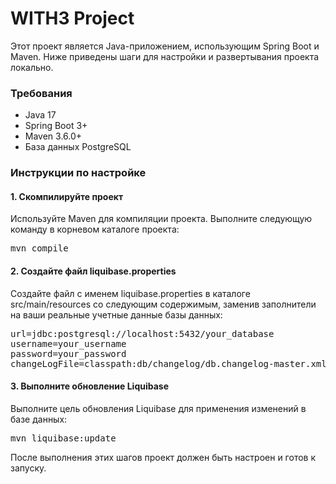 # WITH3 Project
Этот проект является Java-приложением, использующим Spring Boot и Maven. Ниже приведены шаги для настройки и развертывания проекта локально.  

### Требования
- Java 17
- Spring Boot 3+
- Maven 3.6.0+
- База данных PostgreSQL

### Инструкции по настройке
#### 1. Скомпилируйте проект  
Используйте Maven для компиляции проекта. Выполните следующую команду в корневом каталоге проекта:
<pre>mvn compile </pre>

#### 2. Создайте файл liquibase.properties  
Создайте файл с именем liquibase.properties в каталоге src/main/resources со следующим содержимым, заменив заполнители на ваши реальные учетные данные базы данных:
<pre>url=jdbc:postgresql://localhost:5432/your_database
username=your_username
password=your_password
changeLogFile=classpath:db/changelog/db.changelog-master.xml </pre>

#### 3. Выполните обновление Liquibase  
Выполните цель обновления Liquibase для применения изменений в базе данных:
<pre>mvn liquibase:update </pre>
После выполнения этих шагов проект должен быть настроен и готов к запуску.